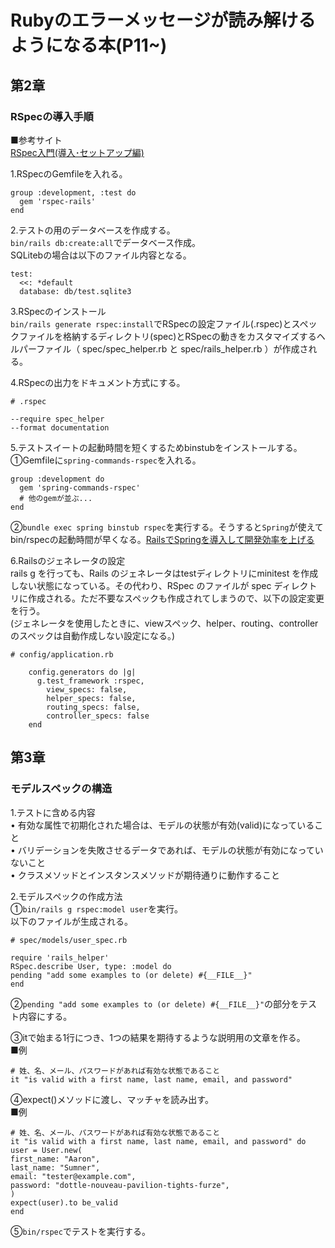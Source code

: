 # Rubyのエラーメッセージが読み解けるようになる本(P11~)  
## 第2章  
### RSpecの導入手順  
■参考サイト  
[RSpec入門(導入･セットアップ編)](https://norix.tokyo/rspec/282/)  

1.RSpecのGemfileを入れる。
```
group :development, :test do
  gem 'rspec-rails'
end
```

2.テストの用のデータベースを作成する。  
`bin/rails db:create:all`でデータベース作成。  
SQLitebの場合は以下のファイル内容となる。  
```
test:
  <<: *default
  database: db/test.sqlite3
```

3.RSpecのインストール  
`bin/rails generate rspec:install`でRSpecの設定ファイル(.rspec)とスペックファイルを格納するディレクトリ(spec)とRSpecの動きをカスタマイズするヘルパーファイル（ spec/spec_helper.rb と spec/rails_helper.rb ）が作成される。  

4.RSpecの出力をドキュメント方式にする。  
```
# .rspec

--require spec_helper
--format documentation
```  

5.テストスイートの起動時間を短くするためbinstubをインストールする。  
①Gemfileに`spring-commands-rspec`を入れる。  
```
group :development do
  gem 'spring-commands-rspec'
  # 他のgemが並ぶ...
end
```
②`bundle exec spring binstub rspec`を実行する。そうすると`Spring`が使えてbin/rspecの起動時間が早くなる。[RailsでSpringを導入して開発効率を上げる
](https://easyramble.com/install-spring-into-rails.html)  

6.Railsのジェネレータの設定  
rails g を行っても、Rails のジェネレータはtestディレクトリにminitest を作成しない状態になっている。その代わり、RSpec のファイルが spec ディレクトリに作成される。ただ不要なスペックも作成されてしまうので、以下の設定変更を行う。  
(ジェネレータを使用したときに、viewスペック、helper、routing、controller のスペックは自動作成しない設定になる。)  
```
# config/application.rb

    config.generators do |g|
      g.test_framework :rspec,
        view_specs: false,
        helper_specs: false,
        routing_specs: false,
        controller_specs: false
    end
```

## 第3章  
### モデルスペックの構造  
1.テストに含める内容  
• 有効な属性で初期化された場合は、モデルの状態が有効(valid)になっていること  
• バリデーションを失敗させるデータであれば、モデルの状態が有効になっていないこと  
• クラスメソッドとインスタンスメソッドが期待通りに動作すること

2.モデルスペックの作成方法  
①`bin/rails g rspec:model user`を実行。  
以下のファイルが生成される。  
```
# spec/models/user_spec.rb

require 'rails_helper' 
RSpec.describe User, type: :model do
pending "add some examples to (or delete) #{__FILE__}"
end
```

②`pending "add some examples to (or delete) #{__FILE__}"`の部分をテスト内容にする。  

③itで始まる1行につき、1つの結果を期待するような説明用の文章を作る。  
■例  
```
# 姓、名、メール、パスワードがあれば有効な状態であること
it "is valid with a first name, last name, email, and password"
```

④expect()メソッドに渡し、マッチャを読み出す。  
■例  
```
# 姓、名、メール、パスワードがあれば有効な状態であること
it "is valid with a first name, last name, email, and password" do
user = User.new(
first_name: "Aaron",
last_name: "Sumner",
email: "tester@example.com",
password: "dottle-nouveau-pavilion-tights-furze",
)
expect(user).to be_valid 
end
```

⑤`bin/rspec`でテストを実行する。  